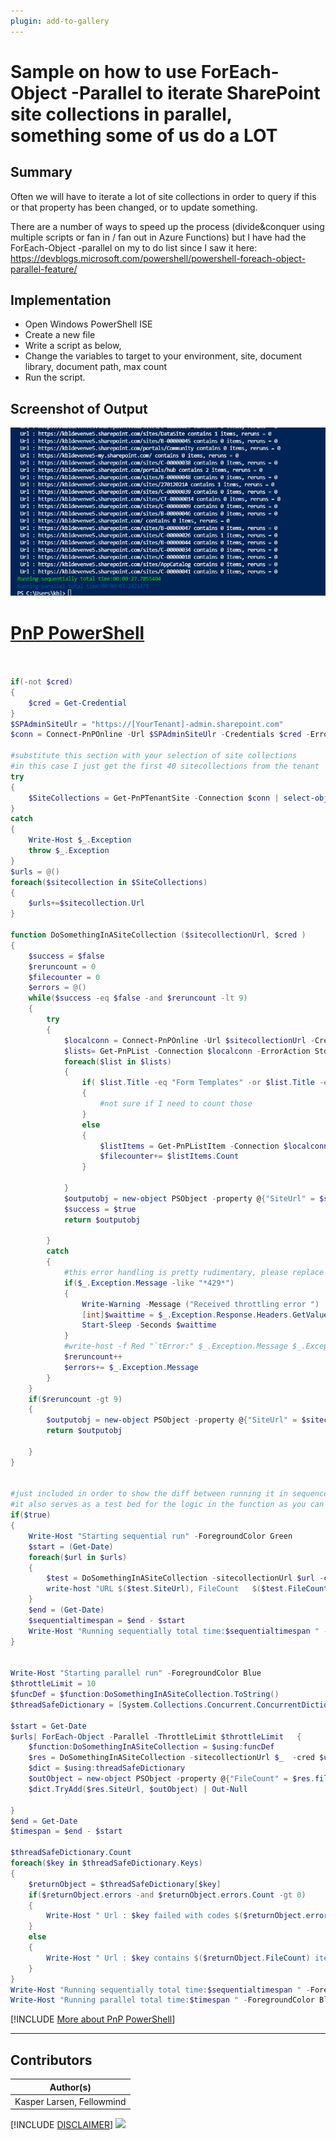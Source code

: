 ```yaml
---
plugin: add-to-gallery
---
```


# Sample on how to use ForEach-Object -Parallel to iterate SharePoint site collections in parallel, something some of us do a LOT

## Summary

Often we will have to iterate a lot of site collections in order to query if this or that property has been changed, or to update something.

There are a number of ways to speed up the process (divide&conquer using multiple scripts or fan in / fan out in Azure Functions) but I have had the ForEach-Object -parallel on my to do list since I saw it here: https://devblogs.microsoft.com/powershell/powershell-foreach-object-parallel-feature/


## Implementation

- Open Windows PowerShell ISE
- Create a new file
- Write a script as below,
- Change the variables to target to your environment, site, document library, document path, max count
- Run the script.
 
## Screenshot of Output 

![Example Screenshot](assets/preview.png)

# [PnP PowerShell](#tab/pnpps)
```powershell


if(-not $cred)
{
    $cred = Get-Credential
}
$SPAdminSiteUlr = "https://[YourTenant]-admin.sharepoint.com"
$conn = Connect-PnPOnline -Url $SPAdminSiteUlr -Credentials $cred -ErrorAction Stop

#substitute this section with your selection of site collections
#in this case I just get the first 40 sitecollections from the tenant
try
{
    $SiteCollections = Get-PnPTenantSite -Connection $conn | select-object -first 40
}
catch
{
    Write-Host $_.Exception
    throw $_.Exception
}
$urls = @()
foreach($sitecollection in $SiteCollections)
{
    $urls+=$sitecollection.Url    
}

function DoSomethingInASiteCollection ($sitecollectionUrl, $cred )
{
    $success = $false
    $reruncount = 0
    $filecounter = 0
    $errors = @()
    while($success -eq $false -and $reruncount -lt 9)
    {
        try
        {
            $localconn = Connect-PnPOnline -Url $sitecollectionUrl -Credentials $cred -ReturnConnection -ErrorAction Stop
            $lists= Get-PnPList -Connection $localconn -ErrorAction Stop| Where-Object {$_.BaseTemplate -eq 101 -and $_.Hidden -eq $false} 
            foreach($list in $lists)
            {
                if( $list.Title -eq "Form Templates" -or $list.Title -eq "Style Library" -or $list.Title -eq "Site Assets")
                {
                    #not sure if I need to count those
                }
                else
                {
                    $listItems = Get-PnPListItem -Connection $localconn -List $list  -ErrorAction Stop
                    $filecounter+= $listItems.Count
                }
                
            }
            $outputobj = new-object PSObject -property @{"SiteUrl" = $sitecollectionUrl; "FileCount" = $filecounter; "Reruncount" = $reruncount ; "errors"  = $errors}
            $success = $true
            return $outputobj
            
        }
        catch
        {
            #this error handling is pretty rudimentary, please replace it with your own :-)
            if($_.Exception.Message -like "*429*")
            {
                Write-Warning -Message ("Received throttling error ")
                [int]$waittime = $_.Exception.Response.Headers.GetValues("Retry-after")[0]
                Start-Sleep -Seconds $waittime
            }
            #write-host -f Red "`tError:" $_.Exception.Message $_.Exception
            $reruncount++
            $errors+= $_.Exception.Message
        }
    }
    if($reruncount -gt 9)
    {
        $outputobj = new-object PSObject -property @{"SiteUrl" = $sitecollectionUrl; "FileCount" = $filecounter; "Reruncount" = $reruncount ; "errors" = $errors}
        return $outputobj
    
    }
}


#just included in order to show the diff between running it in sequence and parallel
#it also serves as a test bed for the logic in the function as you can debug using this
if($true)
{
    Write-Host "Starting sequential run" -ForegroundColor Green
    $start = (Get-Date)
    foreach($url in $urls)
    {
        $test = DoSomethingInASiteCollection -sitecollectionUrl $url -cred $cred
        write-host "URL $($test.SiteUrl), FileCount   $($test.FileCount)  , Reruns $($test.Reruncount), errros  $($test.errors)" -ForegroundColor Yellow
    }
    $end = (Get-Date)
    $sequentialtimespan = $end - $start
    Write-Host "Running sequentially total time:$sequentialtimespan " -ForegroundColor Green
}


Write-Host "Starting parallel run" -ForegroundColor Blue
$throttleLimit = 10
$funcDef = $function:DoSomethingInASiteCollection.ToString()
$threadSafeDictionary = [System.Collections.Concurrent.ConcurrentDictionary[string,object]]::new()

$start = Get-Date
$urls| ForEach-Object -Parallel -ThrottleLimit $throttleLimit   {
    $function:DoSomethingInASiteCollection = $using:funcDef
    $res = DoSomethingInASiteCollection -sitecollectionUrl $_  -cred $using:cred 
    $dict = $using:threadSafeDictionary
    $outObject = new-object PSObject -property @{"FileCount" = $res.filecount; "Reruncount" = $res.reruncount; errors = $res.errors }
    $dict.TryAdd($res.SiteUrl, $outObject) | Out-Null

} 
$end = Get-Date
$timespan = $end - $start

$threadSafeDictionary.Count
foreach($key in $threadSafeDictionary.Keys)
{
    $returnObject = $threadSafeDictionary[$key]
    if($returnObject.errors -and $returnObject.errors.Count -gt 0)
    {
        Write-Host " Url : $key failed with codes $($returnObject.errors)" -ForegroundColor Red
    }
    else
    {
        Write-Host " Url : $key contains $($returnObject.FileCount) items, reruns = $($returnObject.Reruncount)"
    }
}
Write-Host "Running sequentially total time:$sequentialtimespan " -ForegroundColor Green
Write-Host "Running parallel total time:$timespan " -ForegroundColor Blue


```
[!INCLUDE [More about PnP PowerShell](../../docfx/includes/MORE-PNPPS.md)]
***

## Contributors

| Author(s) |
|-----------|
| Kasper Larsen, Fellowmind|

[!INCLUDE [DISCLAIMER](../../docfx/includes/DISCLAIMER.md)]
<img src="https://telemetry.sharepointpnp.com/script-samples/scripts/run-jobs-in-parallel" aria-hidden="true" />